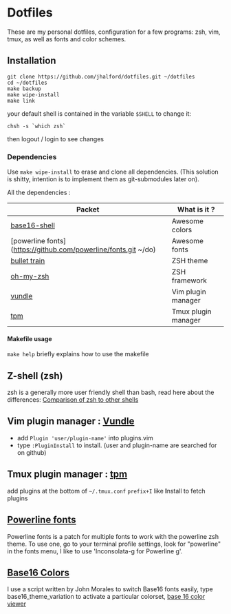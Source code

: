 # Dotfiles

These are my personal dotfiles, configuration for a few programs: zsh, vim, tmux, as well as fonts and color schemes.

## Installation

```
git clone https://github.com/jhalford/dotfiles.git ~/dotfiles
cd ~/dotfiles
make backup
make wipe-install
make link
```

your default shell is contained in the variable `$SHELL`
to change it:
```shell
chsh -s `which zsh`
```
then logout / login to see changes

### Dependencies

Use `make wipe-install` to erase and clone all dependencies. (This solution is shitty, intention is to implement them as git-submodules later on).

All the dependencies :

| Packet | What is it ? |
|--------|-----|
| [base16-shell](https://github.com/JohnMorales/base16-shell.git) | Awesome colors |
| [powerline fonts](https://github.com/powerline/fonts.git ~/do) | Awesome fonts |
| [bullet train](https://github.com/caiogondim/bullet-train-oh-my-zsh-theme.git) | ZSH theme |
| [oh-my-zsh](https://github.com/robbyrussell/oh-my-zsh.git) | ZSH framework |
| [vundle](https://github.com/VundleVim/Vundle.vim.git) | Vim plugin manager |
| [tpm](https://github.com/tmux-plugins/tpm.git) | Tmux plugin manager |

#### Makefile usage
 
`make help` briefly explains how to use the makefile

## Z-shell (zsh)

zsh is a generally more user friendly shell than bash, read here about the differences: [Comparison of zsh to other shells](http://zsh.sourceforge.net/FAQ/zshfaq02.html)

## Vim plugin manager : [Vundle](https://github.com/VundleVim/Vundle.vim)
 - add `Plugin 'user/plugin-name'` into plugins.vim
 - type `:PluginInstall` to install. (user and plugin-name are searched for on github)

## Tmux plugin manager : [tpm](https://github.com/tmux-plugins/tpm)

add plugins at the bottom of `~/.tmux.conf`
`prefix+I` like **I**nstall to fetch plugins

## [Powerline fonts](https://github.com/powerline/fonts)
Powerline fonts is a patch for multiple fonts to work with the powerline zsh theme. To use one, go to your terminal profile settings, look for "powerline" in the fonts menu, I like to use 'Inconsolata-g for Powerline g'.

## [Base16 Colors](https://github.com/chriskempson/base16)
I use a script written by John Morales to switch Base16 fonts easily, type base16_theme_variation to activate a particular colorset, [base 16 color viewer](https://chriskempson.github.io/base16/)
